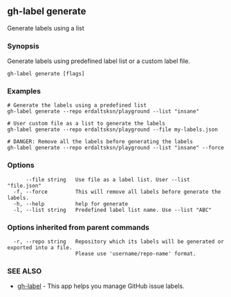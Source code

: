 ## gh-label generate

Generate labels using a list

### Synopsis

Generate labels using predefined label list or a custom label file.

```
gh-label generate [flags]
```

### Examples

```
# Generate the labels using a predefined list
gh-label generate --repo erdaltsksn/playground --list "insane"

# User custom file as a list to generate the labels
gh-label generate --repo erdaltsksn/playground --file my-labels.json

# DANGER: Remove all the labels before generating the labels
gh-label generate --repo erdaltsksn/playground --list "insane" --force
```

### Options

```
      --file string   Use file as a label list. User --list "file.json"
  -f, --force         This will remove all labels before generate the labels.
  -h, --help          help for generate
  -l, --list string   Predefined label list name. Use --list "ABC"
```

### Options inherited from parent commands

```
  -r, --repo string   Repository which its labels will be generated or exported into a file.
                      Please use 'username/repo-name' format.
```

### SEE ALSO

* [gh-label](gh-label.md)	 - This app helps you manage GitHub issue labels.

